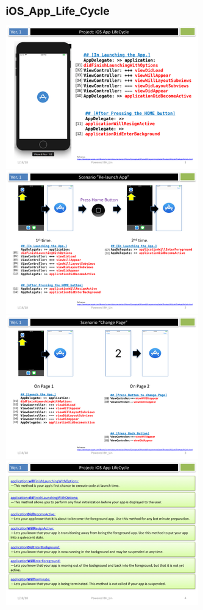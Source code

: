 # iOS_App_Life_Cycle

<img src="./images/Slide1.png" with="auto">
<img src="./images/Slide2.png" with="auto">
<img src="./images/Slide3.png" with="auto">
<img src="./images/Slide4.png" with="auto">